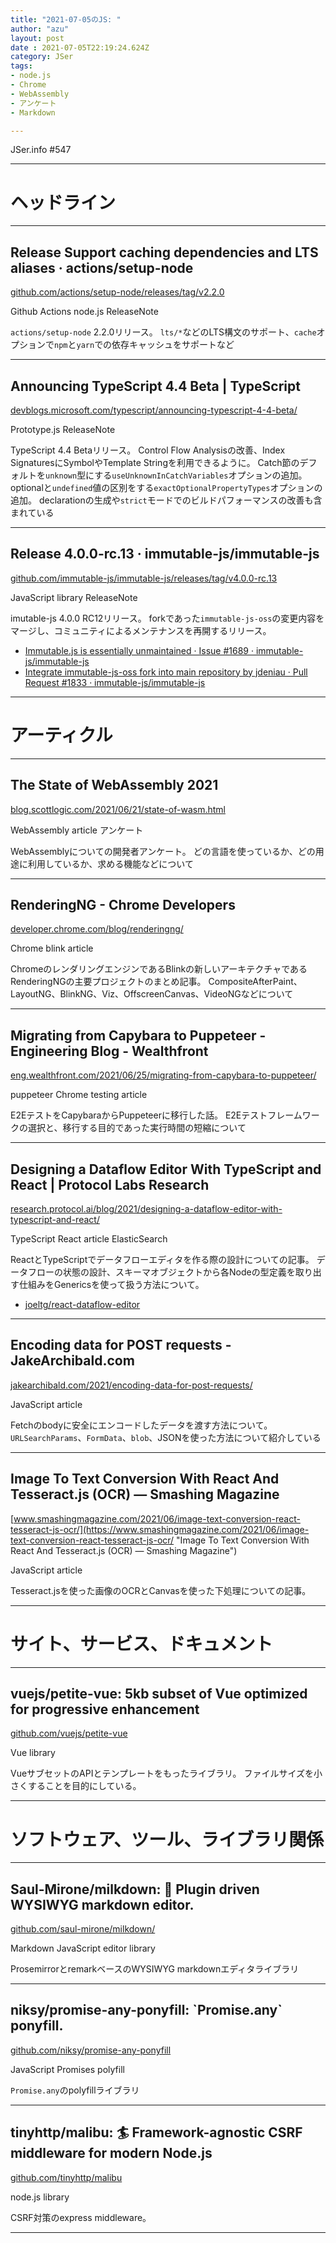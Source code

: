 ```yaml
---
title: "2021-07-05のJS: "
author: "azu"
layout: post
date : 2021-07-05T22:19:24.624Z
category: JSer
tags:
- node.js
- Chrome
- WebAssembly
- アンケート
- Markdown

---
```


JSer.info #547

----

<h1 class="site-genre">ヘッドライン</h1>

----

## Release Support caching dependencies and LTS aliases · actions/setup-node
[github.com/actions/setup-node/releases/tag/v2.2.0](https://github.com/actions/setup-node/releases/tag/v2.2.0 "Release Support caching dependencies and LTS aliases · actions/setup-node")
<p class="jser-tags jser-tag-icon"><span class="jser-tag">Github</span> <span class="jser-tag">Actions</span> <span class="jser-tag">node.js</span> <span class="jser-tag">ReleaseNote</span></p>

`actions/setup-node` 2.2.0リリース。 `lts/*`などのLTS構文のサポート、`cache`オプションで`npm`と`yarn`での依存キャッシュをサポートなど


----

## Announcing TypeScript 4.4 Beta | TypeScript
[devblogs.microsoft.com/typescript/announcing-typescript-4-4-beta/](https://devblogs.microsoft.com/typescript/announcing-typescript-4-4-beta/ "Announcing TypeScript 4.4 Beta | TypeScript")
<p class="jser-tags jser-tag-icon"><span class="jser-tag">Prototype.js</span> <span class="jser-tag">ReleaseNote</span></p>

TypeScript 4.4 Betaリリース。 Control Flow Analysisの改善、Index SignaturesにSymbolやTemplate Stringを利用できるように。
Catch節のデフォルトを`unknown`型にする`useUnknownInCatchVariables`オプションの追加。
optionalと`undefined`値の区別をする`exactOptionalPropertyTypes`オプションの追加。
declarationの生成や`strict`モードでのビルドパフォーマンスの改善も含まれている


----

## Release 4.0.0-rc.13 · immutable-js/immutable-js
[github.com/immutable-js/immutable-js/releases/tag/v4.0.0-rc.13](https://github.com/immutable-js/immutable-js/releases/tag/v4.0.0-rc.13 "Release 4.0.0-rc.13 · immutable-js/immutable-js")
<p class="jser-tags jser-tag-icon"><span class="jser-tag">JavaScript</span> <span class="jser-tag">library</span> <span class="jser-tag">ReleaseNote</span></p>

imutable-js 4.0.0 RC12リリース。
forkであった`immutable-js-oss`の変更内容をマージし、コミュニティによるメンテナンスを再開するリリース。

- [Immutable.js is essentially unmaintained · Issue #1689 · immutable-js/immutable-js](https://github.com/immutable-js/immutable-js/issues/1689 "Immutable.js is essentially unmaintained · Issue #1689 · immutable-js/immutable-js")
- [Integrate immutable-js-oss fork into main repository by jdeniau · Pull Request #1833 · immutable-js/immutable-js](https://github.com/immutable-js/immutable-js/pull/1833 "Integrate immutable-js-oss fork into main repository by jdeniau · Pull Request #1833 · immutable-js/immutable-js")

----
<h1 class="site-genre">アーティクル</h1>

----

## The State of WebAssembly 2021
[blog.scottlogic.com/2021/06/21/state-of-wasm.html](https://blog.scottlogic.com/2021/06/21/state-of-wasm.html "The State of WebAssembly 2021")
<p class="jser-tags jser-tag-icon"><span class="jser-tag">WebAssembly</span> <span class="jser-tag">article</span> <span class="jser-tag">アンケート</span></p>

WebAssemblyについての開発者アンケート。
どの言語を使っているか、どの用途に利用しているか、求める機能などについて


----

## RenderingNG - Chrome Developers
[developer.chrome.com/blog/renderingng/](https://developer.chrome.com/blog/renderingng/ "RenderingNG - Chrome Developers")
<p class="jser-tags jser-tag-icon"><span class="jser-tag">Chrome</span> <span class="jser-tag">blink</span> <span class="jser-tag">article</span></p>

ChromeのレンダリングエンジンであるBlinkの新しいアーキテクチャであるRenderingNGの主要プロジェクトのまとめ記事。
CompositeAfterPaint、LayoutNG、BlinkNG、Viz、OffscreenCanvas、VideoNGなどについて


----

## Migrating from Capybara to Puppeteer - Engineering Blog - Wealthfront
[eng.wealthfront.com/2021/06/25/migrating-from-capybara-to-puppeteer/](https://eng.wealthfront.com/2021/06/25/migrating-from-capybara-to-puppeteer/ "Migrating from Capybara to Puppeteer - Engineering Blog - Wealthfront")
<p class="jser-tags jser-tag-icon"><span class="jser-tag">puppeteer</span> <span class="jser-tag">Chrome</span> <span class="jser-tag">testing</span> <span class="jser-tag">article</span></p>

E2EテストをCapybaraからPuppeteerに移行した話。
E2Eテストフレームワークの選択と、移行する目的であった実行時間の短縮について


----

## Designing a Dataflow Editor With TypeScript and React | Protocol Labs Research
[research.protocol.ai/blog/2021/designing-a-dataflow-editor-with-typescript-and-react/](https://research.protocol.ai/blog/2021/designing-a-dataflow-editor-with-typescript-and-react/ "Designing a Dataflow Editor With TypeScript and React | Protocol Labs Research")
<p class="jser-tags jser-tag-icon"><span class="jser-tag">TypeScript</span> <span class="jser-tag">React</span> <span class="jser-tag">article</span> <span class="jser-tag">ElasticSearch</span></p>

ReactとTypeScriptでデータフローエディタを作る際の設計についての記事。
データフローの状態の設計、スキーマオブジェクトから各Nodeの型定義を取り出す仕組みをGenericsを使って扱う方法について。

- [joeltg/react-dataflow-editor](https://github.com/joeltg/react-dataflow-editor "joeltg/react-dataflow-editor")

----

## Encoding data for POST requests - JakeArchibald.com
[jakearchibald.com/2021/encoding-data-for-post-requests/](https://jakearchibald.com/2021/encoding-data-for-post-requests/ "Encoding data for POST requests - JakeArchibald.com")
<p class="jser-tags jser-tag-icon"><span class="jser-tag">JavaScript</span> <span class="jser-tag">article</span></p>

Fetchのbodyに安全にエンコードしたデータを渡す方法について。
`URLSearchParams`、`FormData`、`blob`、JSONを使った方法について紹介している


----

## Image To Text Conversion With React And Tesseract.js (OCR) — Smashing Magazine
[www.smashingmagazine.com/2021/06/image-text-conversion-react-tesseract-js-ocr/](https://www.smashingmagazine.com/2021/06/image-text-conversion-react-tesseract-js-ocr/ "Image To Text Conversion With React And Tesseract.js (OCR) — Smashing Magazine")
<p class="jser-tags jser-tag-icon"><span class="jser-tag">JavaScript</span> <span class="jser-tag">article</span></p>

Tesseract.jsを使った画像のOCRとCanvasを使った下処理についての記事。


----
<h1 class="site-genre">サイト、サービス、ドキュメント</h1>

----

## vuejs/petite-vue: 5kb subset of Vue optimized for progressive enhancement
[github.com/vuejs/petite-vue](https://github.com/vuejs/petite-vue "vuejs/petite-vue: 5kb subset of Vue optimized for progressive enhancement")
<p class="jser-tags jser-tag-icon"><span class="jser-tag">Vue</span> <span class="jser-tag">library</span></p>

VueサブセットのAPIとテンプレートをもったライブラリ。
ファイルサイズを小さくすることを目的にしている。


----
<h1 class="site-genre">ソフトウェア、ツール、ライブラリ関係</h1>

----

## Saul-Mirone/milkdown: 🍼 Plugin driven WYSIWYG markdown editor.
[github.com/saul-mirone/milkdown/](https://github.com/saul-mirone/milkdown/ "Saul-Mirone/milkdown: 🍼 Plugin driven WYSIWYG markdown editor.")
<p class="jser-tags jser-tag-icon"><span class="jser-tag">Markdown</span> <span class="jser-tag">JavaScript</span> <span class="jser-tag">editor</span> <span class="jser-tag">library</span></p>

ProsemirrorとremarkベースのWYSIWYG markdownエディタライブラリ


----

## niksy/promise-any-ponyfill: \`Promise.any\` ponyfill.
[github.com/niksy/promise-any-ponyfill](https://github.com/niksy/promise-any-ponyfill "niksy/promise-any-ponyfill: \`Promise.any\` ponyfill.")
<p class="jser-tags jser-tag-icon"><span class="jser-tag">JavaScript</span> <span class="jser-tag">Promises</span> <span class="jser-tag">polyfill</span></p>

`Promise.any`のpolyfillライブラリ


----

## tinyhttp/malibu: 🏄 Framework-agnostic CSRF middleware for modern Node.js
[github.com/tinyhttp/malibu](https://github.com/tinyhttp/malibu "tinyhttp/malibu: 🏄 Framework-agnostic CSRF middleware for modern Node.js")
<p class="jser-tags jser-tag-icon"><span class="jser-tag">node.js</span> <span class="jser-tag">library</span></p>

CSRF対策のexpress middleware。


----

